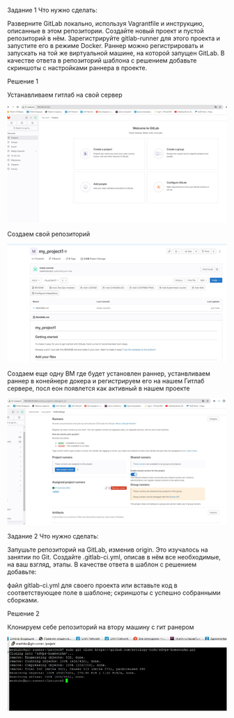 Задание 1
Что нужно сделать:

Разверните GitLab локально, используя Vagrantfile и инструкцию, описанные в этом репозитории.
Создайте новый проект и пустой репозиторий в нём.
Зарегистрируйте gitlab-runner для этого проекта и запустите его в режиме Docker. Раннер можно регистрировать и запускать на той же виртуальной машине, на которой запущен GitLab.
В качестве ответа в репозиторий шаблона с решением добавьте скриншоты с настройками раннера в проекте.


Решение 1

Устанавливаем гитлаб на свой сервер

![ALT TEXT](https://github.com/mezhibo/Home-work-gitlab/blob/2b4d804f4db2acf8612294887f7888f01f19f684/img/gitlab1.jpg)


Создаем свой репозиторий 

![ALT TEXT](https://github.com/mezhibo/Home-work-gitlab/blob/2b4d804f4db2acf8612294887f7888f01f19f684/img/gitlab2.jpg)

Создаем еще одну ВМ где будет установлен раннер, устанвливаем раннер в конейнере докера и регистрируем его на нашем Гитлаб сервере, посл еон появлется как активный в нашем проекте 

![ALT TEXT](https://github.com/mezhibo/Home-work-gitlab/blob/34f6d559d4828c5a4a374027d26c7975ee7c3d9e/img/gitlab5.jpg)


Задание 2
Что нужно сделать:

Запушьте репозиторий на GitLab, изменив origin. Это изучалось на занятии по Git.
Создайте .gitlab-ci.yml, описав в нём все необходимые, на ваш взгляд, этапы.
В качестве ответа в шаблон с решением добавьте:

файл gitlab-ci.yml для своего проекта или вставьте код в соответствующее поле в шаблоне;
скриншоты с успешно собранными сборками.


Решение 2


Клонируем себе репозиторий на втору машину с гит ранером 

![ALT TEXT](https://github.com/mezhibo/Home-work-gitlab/blob/54e2bfa8e82d707034b8254abc8ada0e584117c0/img/runner1.jpg)





